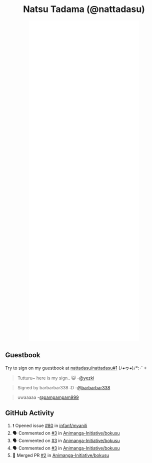 <div align="center">

# Natsu Tadama (@nattadasu)

![Github Metrics](github-metrics.svg)
</div>

## Guestbook

Try to sign on my guestbook at [nattadasu/nattadasu#1](https://github.com/nattadasu/nattadasu/issues/1) (ﾉ◕ヮ◕)ﾉ\*:･ﾟ✧

<!--START:guestbook-->
> Tutturu~  here is my sign.. :smiley_cat: 
> -[@yezki](https://github.com/yezki)

> Signed by barbarbar338 :D
> -[@barbarbar338](https://github.com/barbarbar338)

> uwaaaaa
> -[@pampampam999](https://github.com/pampampam999)
<!--END:guestbook-->

## GitHub Activity
<!--START_SECTION:activity-->
1. ❗ Opened issue [#80](https://github.com/infanf/myanili/issues/80) in [infanf/myanili](https://github.com/infanf/myanili)
2. 🗣 Commented on [#3](https://github.com/Animanga-Initiative/bokusu/issues/3#issuecomment-1951984185) in [Animanga-Initiative/bokusu](https://github.com/Animanga-Initiative/bokusu)
3. 🗣 Commented on [#3](https://github.com/Animanga-Initiative/bokusu/issues/3#issuecomment-1951980629) in [Animanga-Initiative/bokusu](https://github.com/Animanga-Initiative/bokusu)
4. 🗣 Commented on [#3](https://github.com/Animanga-Initiative/bokusu/issues/3#issuecomment-1951955259) in [Animanga-Initiative/bokusu](https://github.com/Animanga-Initiative/bokusu)
5. 🎉 Merged PR [#2](https://github.com/Animanga-Initiative/bokusu/pull/2) in [Animanga-Initiative/bokusu](https://github.com/Animanga-Initiative/bokusu)
<!--END_SECTION:activity-->
